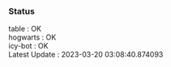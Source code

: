 ### Status


table : OK  
hogwarts : OK  
icy-bot : OK  
Latest Update : 2023-03-20 03:08:40.874093
